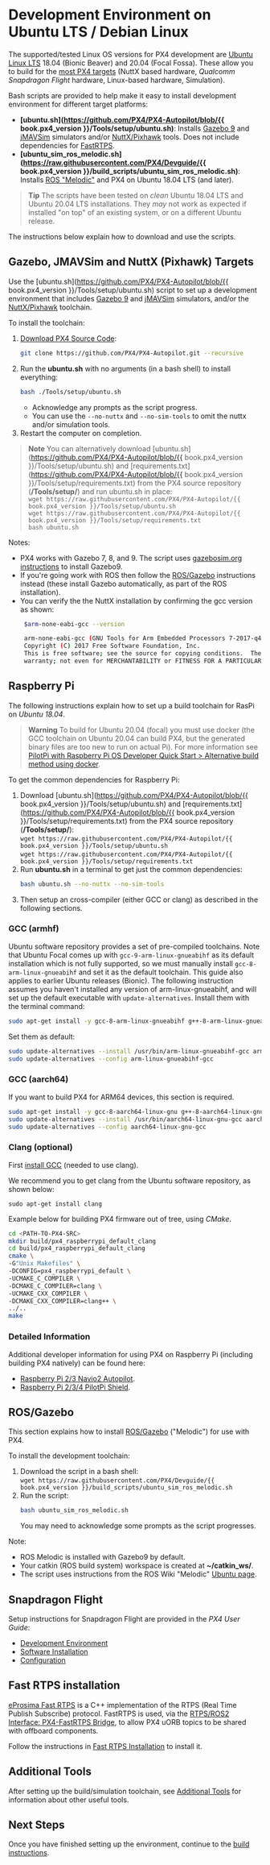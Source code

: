 # Development Environment on Ubuntu LTS / Debian Linux

The supported/tested Linux OS versions for PX4 development are [Ubuntu Linux LTS](https://wiki.ubuntu.com/LTS) 18.04 (Bionic Beaver) and 20.04 (Focal Fossa).
These allow you to build for the [most PX4 targets](../setup/dev_env.md#supported-targets) (NuttX based hardware, *Qualcomm Snapdragon Flight* hardware, Linux-based hardware, Simulation).

Bash scripts are provided to help make it easy to install development environment for different target platforms:
- **[ubuntu.sh](https://github.com/PX4/PX4-Autopilot/blob/{{ book.px4_version }}/Tools/setup/ubuntu.sh)**: Installs [Gazebo 9](../simulation/gazebo.md) and [jMAVSim](../simulation/jmavsim.md) simulators and/or [NuttX/Pixhawk](../setup/building_px4.md#nuttx) tools. Does not include dependencies for [FastRTPS](#fast_rtps).
- **[ubuntu_sim_ros_melodic.sh](https://raw.githubusercontent.com/PX4/Devguide/{{ book.px4_version }}/build_scripts/ubuntu_sim_ros_melodic.sh)**: Installs [ROS "Melodic"](#rosgazebo) and PX4 on Ubuntu 18.04 LTS (and later).

> **Tip** The scripts have been tested on *clean* Ubuntu 18.04 LTS and Ubuntu 20.04 LTS installations.
  They *may* not work as expected if installed "on top" of an existing system, or on a different Ubuntu release.

The instructions below explain how to download and use the scripts.

<a id="sim_nuttx"></a>
## Gazebo, JMAVSim and NuttX (Pixhawk) Targets

Use the [ubuntu.sh](https://github.com/PX4/PX4-Autopilot/blob/{{ book.px4_version }}/Tools/setup/ubuntu.sh) script to set up a development environment that includes [Gazebo 9](../simulation/gazebo.md) and [jMAVSim](../simulation/jmavsim.md) simulators, and/or the [NuttX/Pixhawk](../setup/building_px4.md#nuttx) toolchain.

To install the toolchain:

1. [Download PX4 Source Code](../setup/building_px4.md):
   ```bash
   git clone https://github.com/PX4/PX4-Autopilot.git --recursive
   ```
1. Run the **ubuntu.sh** with no arguments (in a bash shell) to install everything:
   ```bash
   bash ./Tools/setup/ubuntu.sh
   ```
   - Acknowledge any prompts as the script progress.
   - You can use the `--no-nuttx` and `--no-sim-tools` to omit the nuttx and/or simulation tools.
1. Restart the computer on completion.

> **Note** You can alternatively download [ubuntu.sh](https://github.com/PX4/PX4-Autopilot/blob/{{ book.px4_version }}/Tools/setup/ubuntu.sh) and [requirements.txt](https://github.com/PX4/PX4-Autopilot/blob/{{ book.px4_version }}/Tools/setup/requirements.txt) from the PX4 source repository (**/Tools/setup/**) and run ubuntu.sh in place:
   <br>`wget https://raw.githubusercontent.com/PX4/PX4-Autopilot/{{ book.px4_version }}/Tools/setup/ubuntu.sh`
   <br>`wget https://raw.githubusercontent.com/PX4/PX4-Autopilot/{{ book.px4_version }}/Tools/setup/requirements.txt`
   <br>`bash ubuntu.sh`

Notes:
- PX4 works with Gazebo 7, 8, and 9.
   The script uses [gazebosim.org instructions](http://gazebosim.org/tutorials?tut=install_ubuntu&cat=install) to install Gazebo9.
- If you're going work with ROS then follow the [ROS/Gazebo](#rosgazebo) instructions instead (these install Gazebo automatically, as part of the ROS installation).
- You can verify the the NuttX installation by confirming the gcc version as shown:
  ```bash
   $arm-none-eabi-gcc --version

   arm-none-eabi-gcc (GNU Tools for Arm Embedded Processors 7-2017-q4-major) 7.2.1 20170904 (release) [ARM/embedded-7-branch revision 255204]
   Copyright (C) 2017 Free Software Foundation, Inc.
   This is free software; see the source for copying conditions.  There is NO
   warranty; not even for MERCHANTABILITY or FITNESS FOR A PARTICULAR PURPOSE.
  ```

<!-- Do we need to add to our scripts or can we assume correct version installs over?
Remove any old versions of the arm-none-eabi toolchain.
```sh
sudo apt-get remove gcc-arm-none-eabi gdb-arm-none-eabi binutils-arm-none-eabi gcc-arm-embedded
sudo add-apt-repository --remove ppa:team-gcc-arm-embedded/ppa
```
-->



<a id="raspberry-pi-hardware"></a>
## Raspberry Pi

The following instructions explain how to set up a build toolchain for RasPi on *Ubuntu 18.04*.

> **Warning** To build for Ubuntu 20.04 (focal) you must use docker (the GCC toolchain on Ubuntu 20.04 can build PX4, but the generated binary files are too new to run on actual Pi).
  For more information see [PilotPi with Raspberry Pi OS Developer Quick Start > Alternative build method using docker](https://docs.px4.io/master/en/flight_controller/raspberry_pi_pilotpi_rpios.html#alternative-build-method-using-docker).

To get the common dependencies for Raspberry Pi:

1. Download [ubuntu.sh](https://github.com/PX4/PX4-Autopilot/blob/{{ book.px4_version }}/Tools/setup/ubuntu.sh) and [requirements.txt](https://github.com/PX4/PX4-Autopilot/blob/{{ book.px4_version }}/Tools/setup/requirements.txt) from the PX4 source repository (**/Tools/setup/**):
   <br>`wget https://raw.githubusercontent.com/PX4/PX4-Autopilot/{{ book.px4_version }}/Tools/setup/ubuntu.sh`
   <br>`wget https://raw.githubusercontent.com/PX4/PX4-Autopilot/{{ book.px4_version }}/Tools/setup/requirements.txt`
1. Run **ubuntu.sh** in a terminal to get just the common dependencies:
   ```bash
   bash ubuntu.sh --no-nuttx --no-sim-tools
   ```
1. Then setup an cross-compiler (either GCC or clang) as described in the following sections.

### GCC (armhf)

Ubuntu software repository provides a set of pre-compiled toolchains. Note that Ubuntu Focal comes up with `gcc-9-arm-linux-gnueabihf` as its default installation which is not fully supported, so we must manually install `gcc-8-arm-linux-gnueabihf` and set it as the default toolchain. This guide also applies to earlier Ubuntu releases (Bionic).
The following instruction assumes you haven't installed any version of arm-linux-gnueabihf, and will set up the default executable with `update-alternatives`.
Install them with the terminal command:

```sh
sudo apt-get install -y gcc-8-arm-linux-gnueabihf g++-8-arm-linux-gnueabihf
```

Set them as default:

```sh
sudo update-alternatives --install /usr/bin/arm-linux-gnueabihf-gcc arm-linux-gnueabihf-gcc /usr/bin/arm-linux-gnueabihf-8 100 --slave /usr/bin/arm-linux-gnueabihf-g++ arm-linux-gnueabihf-g++ /usr/bin/arm-linux-gnueabihf-g++-8
sudo update-alternatives --config arm-linux-gnueabihf-gcc
```

### GCC (aarch64)

If you want to build PX4 for ARM64 devices, this section is required.

```sh
sudo apt-get install -y gcc-8-aarch64-linux-gnu g++-8-aarch64-linux-gnu
sudo update-alternatives --install /usr/bin/aarch64-linux-gnu-gcc aarch64-linux-gnu-gcc /usr/bin/aarch64-linux-gnu-gcc-8 100 --slave /usr/bin/aarch64-linux-gnu-g++ aarch64-linux-gnu-g++ /usr/bin/aarch64-linux-gnu-g++-8
sudo update-alternatives --config aarch64-linux-gnu-gcc
```

### Clang (optional)

First [install GCC](#gcc) (needed to use clang).

We recommend you to get clang from the Ubuntu software repository, as shown below:
```
sudo apt-get install clang
```

Example below for building PX4 firmware out of tree, using *CMake*.
```sh
cd <PATH-TO-PX4-SRC>
mkdir build/px4_raspberrypi_default_clang
cd build/px4_raspberrypi_default_clang
cmake \
-G"Unix Makefiles" \
-DCONFIG=px4_raspberrypi_default \
-UCMAKE_C_COMPILER \
-DCMAKE_C_COMPILER=clang \
-UCMAKE_CXX_COMPILER \
-DCMAKE_CXX_COMPILER=clang++ \
../..
make
```

### Detailed Information

Additional developer information for using PX4 on Raspberry Pi (including building PX4 natively) can be found here:

- [Raspberry Pi 2/3 Navio2 Autopilot](https://docs.px4.io/master/en/flight_controller/raspberry_pi_navio2.html).
- [Raspberry Pi 2/3/4 PilotPi Shield](https://docs.px4.io/master/en/flight_controller/raspberry_pi_pilotpi.html).


<a id="rosgazebo"></a>
## ROS/Gazebo

This section explains how to install [ROS/Gazebo](../ros/README.md) ("Melodic") for use with PX4.

To install the development toolchain:

1. Download the script in a bash shell:
   <br>`wget https://raw.githubusercontent.com/PX4/Devguide/{{ book.px4_version }}/build_scripts/ubuntu_sim_ros_melodic.sh`
1. Run the script:
   ```bash
   bash ubuntu_sim_ros_melodic.sh
   ```
   You may need to acknowledge some prompts as the script progresses.

Note:
* ROS Melodic is installed with Gazebo9 by default.
* Your catkin (ROS build system) workspace is created at **~/catkin_ws/**.
* The script uses instructions from the ROS Wiki "Melodic" [Ubuntu page](http://wiki.ros.org/melodic/Installation/Ubuntu).



## Snapdragon Flight

Setup instructions for Snapdragon Flight are provided in the *PX4 User Guide*:
* [Development Environment](https://docs.px4.io/master/en/flight_controller/snapdragon_flight_dev_environment_installation.html)
* [Software Installation](https://docs.px4.io/master/en/flight_controller/snapdragon_flight_software_installation.html)
* [Configuration](https://docs.px4.io/master/en/flight_controller/snapdragon_flight_configuration.html)


<a id="fast_rtps"></a>
## Fast RTPS installation

[eProsima Fast RTPS](http://eprosima-fast-rtps.readthedocs.io/en/latest/) is a C++ implementation of the RTPS (Real Time Publish Subscribe) protocol.
FastRTPS is used, via the [RTPS/ROS2 Interface: PX4-FastRTPS Bridge](../middleware/micrortps.md), to allow PX4 uORB topics to be shared with offboard components.

Follow the instructions in [Fast RTPS Installation](../setup/fast-rtps-installation.md) to install it.


## Additional Tools

After setting up the build/simulation toolchain, see [Additional Tools](../setup/generic_dev_tools.md) for information about other useful tools.

## Next Steps

Once you have finished setting up the environment, continue to the [build instructions](../setup/building_px4.md).

